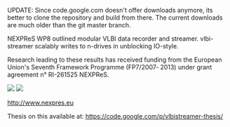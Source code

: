UPDATE: Since code.google.com doesn't offer downloads anymore, its better to clone the repository and build from there. The current downloads are much older than the git master branch.

NEXPReS WP8 outlined modular VLBI data recorder and streamer. vlbi-streamer scalably writes
to n-drives in unblocking IO-style.

Research leading to these results has received funding from the European
Union's Seventh Framework Programme (FP7/2007‑ 2013) under grant agreement
n° RI-261525 NEXPReS.

[![](http://www.nexpres.eu/sites/nexpres.eu/files/cms/images-gallery/EU_flag_75px.jpg)](http://www.nexpres.eu/) [![](http://www.nexpres.eu/sites/nexpres.eu/files/cms/images-gallery/FP7_RGB_65px.jpg)](http://www.nexpres.eu)

http://www.nexpres.eu

Thesis on this available at: https://code.google.com/p/vlbistreamer-thesis/